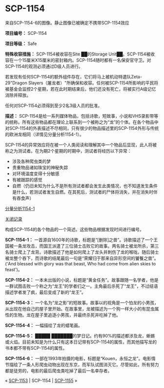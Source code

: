 # SCP-1154
                        




来自SCP-1154-6的图像。静止图像已被确定不携带SCP-1154效应



**项目编号：** SCP-1154

**项目等级：** Safe

**特殊收容措施：** SCP-1154被收容在Site ██的Storage Unit██。SCP-1154被收容在一个15厘米X15厘米的密封箱内。SCP-1154随时都有一名保安官守卫。对SCP-1154的观测必须通过D级人员进行。

若发现有任何SCP-1154的额外组件存在，它们将马上被机动特遣队Zeta-29"Dragon Slayers（屠龙者）"所确保和收容。任何被SCP-1154所影响的平民将被基金会监控2个星期，若在此时期结束后，他们还没有死亡，将被实行A级记忆消除并释放。

任何对SCP-1154必须得到至少2名3级人员的批准。

**描述：** SCP-1154是给一系列媒体物品，包括诗歌，短故事，小说和VHS录影带等的统称。所有这些物品都在理论上联系到一个被称之为“龙”的个体。在各个物品中对SCP-1154的外表描述不尽相同，只有很少的物品描述里的SCP-1154外形与传统的欧洲龙相同（详情见分量分析1154-1）。

SCP-1154的异常效应将在被一个人类阅读和理解其中一个物品后显现，此人将被称之为测试者。在为期2个星期的时期中，测试者将经历以下异常：

- 涉及各种爬虫类的梦
- 贵重物品诸如珠宝的神秘失踪
- 对环境温度变得十分敏感
- 有被跟踪的感觉
- 自燃（仍旧未知为什么不是所有测试者都会发生此类情况，也不知道发生条件是什么，若测试者发生自燃。在其死后，测试者的尸体将消失，并在消失时伴有吞食声）


<a shape='rect' class='collapsible-block-link' href='javascript:;'>&#20998;&#37327;&#20998;&#26512;1154-1</a>

<a shape='rect' class='collapsible-block-link' href='javascript:;'>&#20851;&#38381;&#35760;&#24405;</a>

构成SCP-1154的各个物品的一个简述。这些物品根据发现时间进行编号。

**SCP-1154-1：** 一首源自1600年的诗歌，标题是“[删除]之兽”。诗歌描述了一个王国被一条龙攻击，而国王派遣了三位骑士击败它的故事。两名骑士被龙所杀，第三名骑士爬上了龙背。诗歌描述了他是如何爬上了龙头并刺伤了龙的喉咙。随后骑士被龙整个吞下，而诗歌的结尾最后一句是“荣耀归于那来自异形空间的饕餮之兽”。('And blessed with glory was that beast, Who had come from alien skies to feast')。

**SCP-1154-2：** 一本未出版的小说，标题是“黄金任务”。故事跟随一名学者，他是一群试图击败一个称之为“龙王”的学者们之一。主角最后杀死了“龙王”，不过结语描述学者发了疯，最后变成了新的“龙王”。

**SCP-1154-3：** 一个名为“龙之影”的短故事。故事以的视角是一个怕龙的小男孩，从出现在他自己的屋子里开始。在故事里，龙被描述为一个狗一样大小的有昆虫属性的生物。龙在屋子里追逐小男孩，并最终杀死并吃掉了他。

**SCP-1154-4：** 一幅描绘了龙的蜡笔画。

**SCP-1154-5：** █████ ███████的梦日记。约有90%的描述都涉及龙，蜥蜴或火焰。目前未知是为什么只有这本日记带有SCP-1154的属性，而其他描写龙的书本都不带有SCP-1154的属性。

**SCP-1154-6：** 一部在1993年拍摄的电影，标题是“Kouen，永恒之龙”。电影情节描绘了一条人形爬虫动物出现在东京，而军队试图消灭它。尽管如此，所有努力都是徒劳的，电影的最后爬虫类吃掉了最后一名幸存者。






« [SCP-1153](/scp-1153) | SCP-1154 | [SCP-1155](/scp-1155) »





                    